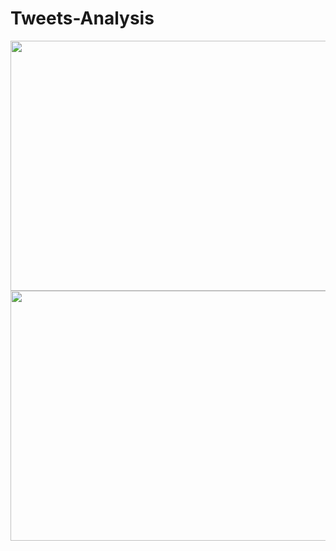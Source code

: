 # Tweets-Analysis
<img src="./Gifs/allpointsGIF.gif" width="800" height="400" />

<img src="./Gifs/ireland_gif.gif" width="800" height="400" />
